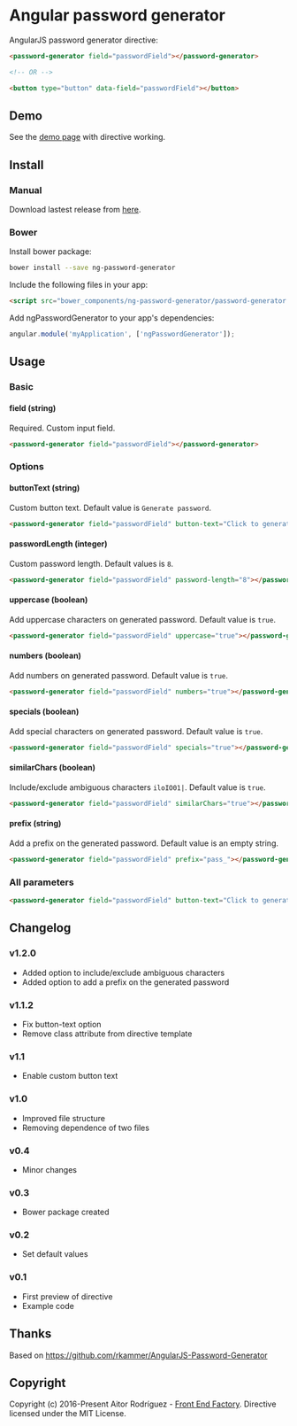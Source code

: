 # Angular password generator

AngularJS password generator directive:

```html
<password-generator field="passwordField"></password-generator>

<!-- OR -->

<button type="button" data-field="passwordField"></button>
```

## Demo

See the [demo page](https://aitorrodriguez990.github.io/ng-password-generator/) with directive working.

## Install

### Manual

Download lastest release from [here](https://github.com/AitorRodriguez990/ng-password-generator/releases/latest).

### Bower

Install bower package:

```bash
bower install --save ng-password-generator
```

Include the following files in your app:

```html
<script src="bower_components/ng-password-generator/password-generator.js"></script>
```

Add ngPasswordGenerator to your app's dependencies:

```javascript
angular.module('myApplication', ['ngPasswordGenerator']);
```

## Usage

### Basic

#### **field (string)**

Required. Custom input field.

```html
<password-generator field="passwordField"></password-generator>
```

### Options

#### **buttonText (string)**

Custom button text. Default value is `Generate password`.

```html
<password-generator field="passwordField" button-text="Click to generate"></password-generator>
```

#### **passwordLength (integer)**

Custom password length. Default values is `8`.

```html
<password-generator field="passwordField" password-length="8"></password-generator>
```

#### **uppercase (boolean)**

Add uppercase characters on generated password. Default value is `true`.

```html
<password-generator field="passwordField" uppercase="true"></password-generator>
```

#### **numbers (boolean)**

Add numbers on generated password. Default value is `true`.

```html
<password-generator field="passwordField" numbers="true"></password-generator>
```

#### **specials (boolean)**

Add special characters on generated password. Default value is `true`.

```html
<password-generator field="passwordField" specials="true"></password-generator>
```

#### **similarChars (boolean)**

Include/exclude ambiguous characters `iloIO01|`. Default value is `true`.

```html
<password-generator field="passwordField" similarChars="true"></password-generator>
```

#### **prefix (string)**

Add a prefix on the generated password. Default value is an empty string.

```html
<password-generator field="passwordField" prefix="pass_"></password-generator>
```

### All parameters

```html
<password-generator field="passwordField" button-text="Click to generate" password-length="8" uppercase="true" numbers="true" specials="true" similarChars="true" prefix="pass_"></password-generator>
```

## Changelog

### v1.2.0

- Added option to include/exclude ambiguous characters
- Added option to add a prefix on the generated password

### v1.1.2

- Fix button-text option
- Remove class attribute from directive template

### v1.1

- Enable custom button text

### v1.0

- Improved file structure
- Removing dependence of two files

### v0.4

- Minor changes

### v0.3

- Bower package created

### v0.2

- Set default values

### v0.1

- First preview of directive
- Example code

## Thanks

Based on https://github.com/rkammer/AngularJS-Password-Generator

## Copyright

Copyright (c) 2016-Present Aitor Rodríguez - [Front End Factory](http://www.frontendfactory.es). Directive licensed under the MIT License.
